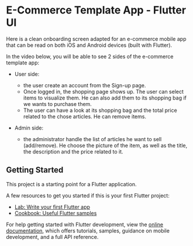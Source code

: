# E-Commerce Template App  - Flutter UI

Here is a clean onboarding screen adapted for an e-commerce mobile app that can be read on both iOS and Android devices (built with Flutter). 

In the video below, you will be able to see 2 sides of the e-commerce template app: 
- User side: 
    - the user create an account from the Sign-up page. 
    - Once logged in, the shopping page shows up. The user can select items to visualize them. He can also add them to its shopping bag if we wants to purchase them.  
    - The user can have a look at its shopping bag and the total price related to the chose articles. He can remove items. 

- Admin side: 
    - the administrator handle the list of articles he want to sell (add/remove). He choose the picture of the item, as well as the title, the description and the price related to it. 


## Getting Started

This project is a starting point for a Flutter application.

A few resources to get you started if this is your first Flutter project:

- [Lab: Write your first Flutter app](https://docs.flutter.dev/get-started/codelab)
- [Cookbook: Useful Flutter samples](https://docs.flutter.dev/cookbook)

For help getting started with Flutter development, view the
[online documentation](https://docs.flutter.dev/), which offers tutorials,
samples, guidance on mobile development, and a full API reference.
